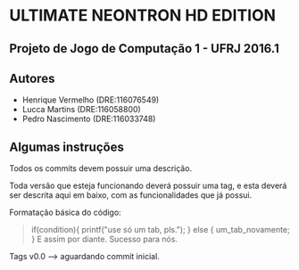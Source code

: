 # ULTIMATE NEONTRON HD EDITION #

## Projeto de Jogo de Computação 1 - UFRJ 2016.1 ##

## Autores ##

* Henrique Vermelho (DRE:116076549)
* Lucca Martins (DRE:116058800)
* Pedro Nascimento (DRE:116033748)

## Algumas instruções ##
Todos os commits devem possuir uma descrição.

Toda versão que esteja funcionando deverá possuir uma tag, e esta deverá ser descrita aqui em baixo, com as funcionalidades que já possui.

Formatação básica do código:
> if(condition){
    printf("use só um tab, pls.");
  }
  else {
    um_tab_novamente;
  }
  E assim por diante. Sucesso para nós.



Tags
v0.0 --> aguardando commit inicial.

